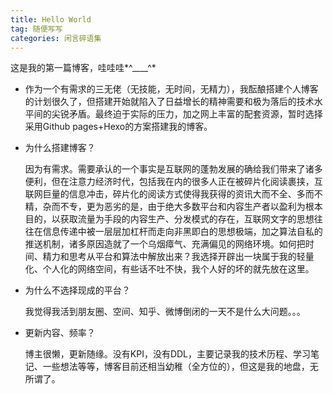 ```yaml
---
title: Hello World
tag: 随便写写
categories: 闲言碎语集
---
```

这是我的第一篇博客，哇哇哇*^____^*

<!--more-->

- 作为一个有需求的三无佬（无技能，无时间，无精力），我酝酿搭建个人博客的计划很久了，但搭建开始就陷入了日益增长的精神需要和极为落后的技术水平间的尖锐矛盾。最终迫于实际的压力，加之网上丰富的配套资源，暂时选择采用Github pages+Hexo的方案搭建我的博客。

- 为什么搭建博客？

  因为有需求。需要承认的一个事实是互联网的蓬勃发展的确给我们带来了诸多便利，但在注意力经济时代，包括我在内的很多人正在被碎片化阅读裹挟，互联网巨量的信息冲击，碎片化的阅读方式使得我获得的资讯大而不全、多而不精，杂而不专，更为恶劣的是，由于绝大多数平台和内容生产者以盈利为根本目的，以获取流量为手段的内容生产、分发模式的存在，互联网文字的思想往往在信息传递中被一层层加杠杆而走向非黑即白的思想极端，加之算法自私的推送机制，诸多原因造就了一个乌烟瘴气、充满偏见的网络环境。如何把时间、精力和思考从平台和算法中解放出来？我选择开辟出一块属于我的轻量化、个人化的网络空间，有些话不吐不快，我个人好的坏的就先放在这里。

- 为什么不选择现成的平台？

  我觉得我活到朋友圈、空间、知乎、微博倒闭的一天不是什么大问题。。。

- 更新内容、频率？

  博主很懒，更新随缘。没有KPI，没有DDL，主要记录我的技术历程、学习笔记、一些想法等等，博客目前还相当幼稚（全方位的），但这是我的地盘，无所谓了。

